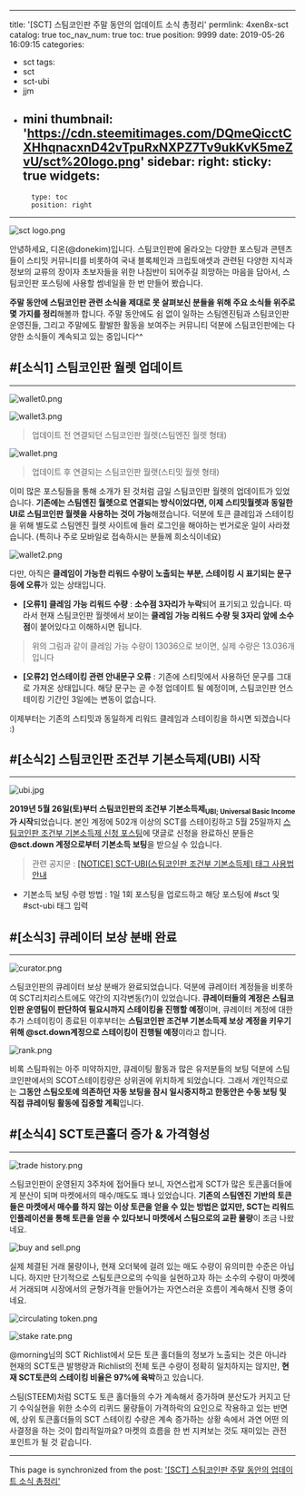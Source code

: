 
---
title: '[SCT] 스팀코인판 주말 동안의 업데이트 소식 총정리'
permlink: 4xen8x-sct
catalog: true
toc_nav_num: true
toc: true
position: 9999
date: 2019-05-26 16:09:15
categories:
- sct
tags:
- sct
- sct-ubi
- jjm
- mini
thumbnail: 'https://cdn.steemitimages.com/DQmeQicctCXHhqnacxnD42vTpuRxNXPZ7Tv9ukKvK5meZvU/sct%20logo.png'
sidebar:
    right:
        sticky: true
widgets:
    -
        type: toc
        position: right
---


![sct logo.png](https://cdn.steemitimages.com/DQmeQicctCXHhqnacxnD42vTpuRxNXPZ7Tv9ukKvK5meZvU/sct%20logo.png)

안녕하세요, 디온(@donekim)입니다. 스팀코인판에 올라오는 다양한 포스팅과 콘텐츠들이 스티밋 커뮤니티를 비롯하여 국내 블록체인과 크립토애셋과 관련된 다양한 지식과 정보의 교류의 장이자 초보자들을 위한 나침반이 되어주길 희망하는 마음을 담아서, 스팀코인판 포스팅에 사용할 썸네일을 한 번 만들어 봤습니다. 

**주말 동안에 스팀코인판 관련 소식을 제대로 못 살펴보신 분들을 위해 주요 소식들 위주로 몇 가지를 정리**해볼까 합니다. 주말 동안에도 쉼 없이 일하는 스팀엔진팀과 스팀코인판 운영진들, 그리고 주말에도 활발한 활동을 보여주는 커뮤니티 덕분에 스팀코인판에는 다양한 소식들이 계속되고 있는 중입니다^^


## #[소식1] 스팀코인판 월렛 업데이트
---
![wallet0.png](https://cdn.steemitimages.com/DQmXLaQHf7T7ALUCSCYDa7YJSWndUPYst4op6YbPg2SscQb/wallet0.png)

![wallet3.png](https://cdn.steemitimages.com/DQmWuswGKC2hwLHbH7HoURFoGKofdN9G6cA4V8yUHpaFPk7/wallet3.png)
> 업데이트 전 연결되던 스팀코인판 월렛(스팀엔진 월렛 형태)

![wallet.png](https://cdn.steemitimages.com/DQmVxosCarpZSkbsp3WKmtbAUhT9wZDwNCSBVDcug6V8cZY/wallet.png)
> 업데이트 후 연결되는 스팀코인판 월랫(스티밋 월렛 형태)

이미 많은 포스팅들을 통해 소개가 된 것처럼 금일 스팀코인판 월렛의 업데이트가 있었습니다. **기존에는 스팀엔진 월렛으로 연결되는 방식이었다면, 이제 스티밋월렛과 동일한 UI로 스팀코인판 월렛을 사용하는 것이 가능**해졌습니다. 덕분에 토큰 클레임과 스테이킹을 위해 별도로 스팀엔진 월렛 사이트에 들러 로그인을 해야하는 번거로운 일이 사라졌습니다. (특히나 주로 모바일로 접속하시는 분들께 희소식이네요)

![wallet2.png](https://cdn.steemitimages.com/DQmYtreGEtL2ugHP2dEJjWqv7zFcPEKHArWb94N1hBKk5bZ/wallet2.png)

다만, 아직은 **클레임이 가능한 리워드 수량이 노출되는 부분, 스테이킹 시 표기되는 문구 등에 오류**가 있는 상태입니다. 

- **[오류1] 클레임 가능 리워드 수량** : **소수점 3자리가 누락**되어 표기되고 있습니다. 따라서 현재 스팀코인판 월렛에서 보이는 **클레임 가능 리워드 수량 뒷 3자리 앞에 소수점**이 붙어있다고 이해하시면 됩니다.  
> 위의 그림과 같이 클레임 가능 수량이 13036으로 보이면, 실제 수량은 13.036개 입니다

- **[오류2] 언스테이킹 관련 안내문구 오류** : 기존에 스티밋에서 사용하던 문구를 그대로 가져온 상태입니다. 해당 문구는 곧 수정 업데이트 될 예정이며, 스팀코인판 언스테이킹 기간인 3일에는 변동이 없습니다. 

이제부터는 기존의 스티밋과 동일하게 리워드 클레임과 스테이킹을 하시면 되겠습니다 :)

## #[소식2] 스팀코인판 조건부 기본소득제(UBI) 시작
---
![ubi.jpg](https://cdn.steemitimages.com/DQmWjPsHpj1gBfurYYhqsQ1ExroKkCPhH9EcxxofbR5JTji/ubi.jpg)

**2019년 5월 26일(토)부터 스팀코인판의 조건부 기본소득제<sub>UBI; Universal Basic Income</sub>가 시작**되었습니다. 본인 계정에 502개 이상의 SCT를 스테이킹하고 5월 25일까지 [스팀코인판 조건부 기본소득제 신청 포스팅](https://www.steemcoinpan.com/notice/@sct/notice-sct-ubi-2019-05-23-05-25)에 댓글로 신청을 완료하신 분들은 **@sct.down 계정으로부터 기본소득 보팅**을 받으실 수 있습니다. 

> 관련 공지문 : [[NOTICE] SCT-UBI(스팀코인판 조건부 기본소득제) 태그 사용법 안내](https://www.steemcoinpan.com/sct/@sct/notice-sct-ubi)

- 기본소득 보팅 수령 방법 : 1일 1회 포스팅을 업로드하고 해당 포스팅에 #sct 및 #sct-ubi 태그 입력



## #[소식3] 큐레이터 보상 분배 완료
---
![curator.png](https://cdn.steemitimages.com/DQmNWvDK2hsWdKsuewURY4ZAsYwXFmrJp4TvS6VKL5XVZuk/curator.png)

스팀코인판의 큐레이터 보상 분배가 완료되었습니다. 덕분에 큐레이터 계정들을 비롯하여 SCT리치리스트에도 약간의 지각변동(?)이 있었습니다. **큐레이터들의 계정은 스팀코인판 운영팀이 판단하여 필요시까지 스테이킹을 진행할 예정**이며, 큐레이터 계정에 대한 추가 스테이킹이 종료된 이후부터는 **스팀코인판 조건부 기본소득제 보상 계정을 키우기 위해 @sct.down계정으로 스테이킹이 진행될 예정**이라고 합니다. 

![rank.png](https://cdn.steemitimages.com/DQmRug3TLXecSuQHcXddbp5jG4TkLQhsy8Lt5yG38qhHKVi/rank.png)

비록 스팀파워는 아주 미약하지만, 큐레이팅 활동과 많은 유저분들의 보팅 덕분에 스팀코인판에서의 SCOT스테이킹량은 상위권에 위치하게 되었습니다. 그래서 개인적으로는 **그동안 스팀오토에 의존하던 자동 보팅을 잠시 일시중지하고 한동안은 수동 보팅 및 직접 큐레이팅 활동에 집중할 계획**입니다. 


## #[소식4] SCT토큰홀더 증가 & 가격형성
---

![trade history.png](https://cdn.steemitimages.com/DQmZcSrmNKuGXnqXjqeKv3PNUBfxJVHsUx1acPkWJFQUz5d/trade%20history.png)

스팀코인판이 운영된지 3주차에 접어들다 보니, 자연스럽게 SCT가 많은 토큰홀더들에게 분산이 되며 마켓에서의 매수/매도도 꽤나 있었습니다. **기존의 스팀엔진 기반의 토큰들은 마켓에서 매수를 하지 않는 이상 토큰을 얻을 수 있는 방법은 없지만, SCT는 리워드 인플레이션을 통해 토큰을 얻을 수 있다보니 마켓에서 스팀으로의 교환 물량**이 조금 나왔네요. 

![buy and sell.png](https://cdn.steemitimages.com/DQmec2EP7wKWUhkEYNiNnhkZBQnd9B2W8wS9nSkGPMLcZkR/buy%20and%20sell.png)

실제 체결된 거래 물량이나, 현재 오더북에 걸려 있는 매도 수량이 유의미한 수준은 아닙니다. 하지만 단기적으로 스팀토큰으로의 수익을 실현하고자 하는 소수의 수량이 마켓에서 거래되며 시장에서의 균형가격을 만들어가는 자연스러운 흐름이 계속해서 진행 중이네요.

![circulating token.png](https://cdn.steemitimages.com/DQmcfuPiRqKCAQ6ZyuyBqpQ39avjaYNr1KxCdQX7FKs5LmV/circulating%20token.png)

![stake rate.png](https://cdn.steemitimages.com/DQmURZnwZ3qsD2BhrjNMSGGW2baybbCnk3DHJsAj91uT8HW/stake%20rate.png)

@morning님의 SCT Richlist에서 모든 토큰 홀더들의 정보가 노출되는 것은 아니라 현재의 SCT토큰 발행량과 Richlist의 전체 토큰 수량이 정확히 일치하지는 않지만, **현재 SCT토큰의 스테이킹 비율은 97%에 육박**하고 있습니다. 

스팀(STEEM)처럼 SCT도 토큰 홀더들의 수가 계속해서 증가하며 분산도가 커지고 단기 수익실현을 위한 소수의 리퀴드 물량들이 가격하락의 요인으로 작용하고 있는 반면에, 상위 토큰홀더들의 SCT 스테이킹 수량은 계속 증가하는 상황 속에서 과연 어떤 의사결정을 하는 것이 합리적일까요? 마켓의 흐름을 한 번 지켜보는 것도 재미있는 관전 포인트가 될 것 같습니다.

- - -

This page is synchronized from the post: ['[SCT] 스팀코인판 주말 동안의 업데이트 소식 총정리'](https://steemit.com/@donekim/4xen8x-sct)

